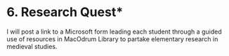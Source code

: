 # 6. Research Quest\*

I will post a link to a Microsoft form leading each student through a guided use of resources in MacOdrum Library to partake elementary research in medieval studies.&#x20;



